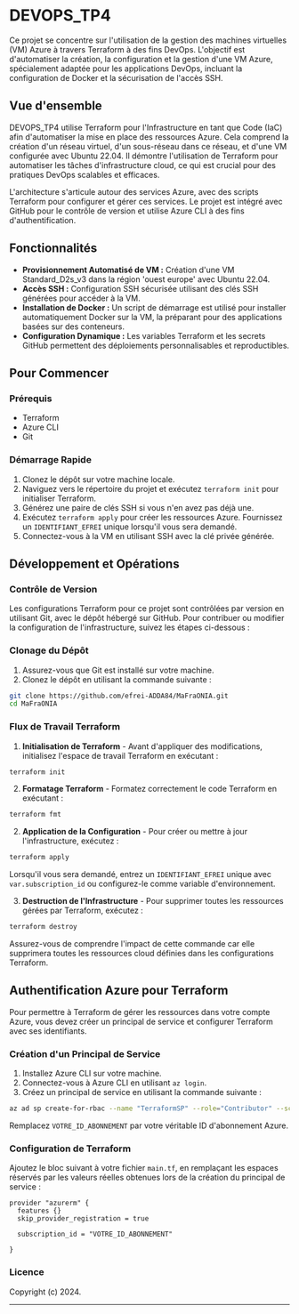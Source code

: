 # DEVOPS_TP4

Ce projet se concentre sur l'utilisation de la gestion des machines virtuelles (VM) Azure à travers Terraform à des fins DevOps. L'objectif est d'automatiser la création, la configuration et la gestion d'une VM Azure, spécialement adaptée pour les applications DevOps, incluant la configuration de Docker et la sécurisation de l'accès SSH.

## Vue d'ensemble

DEVOPS_TP4 utilise Terraform pour l'Infrastructure en tant que Code (IaC) afin d'automatiser la mise en place des ressources Azure. Cela comprend la création d'un réseau virtuel, d'un sous-réseau dans ce réseau, et d'une VM configurée avec Ubuntu 22.04. Il démontre l'utilisation de Terraform pour automatiser les tâches d'infrastructure cloud, ce qui est crucial pour des pratiques DevOps scalables et efficaces.

L'architecture s'articule autour des services Azure, avec des scripts Terraform pour configurer et gérer ces services. Le projet est intégré avec GitHub pour le contrôle de version et utilise Azure CLI à des fins d'authentification.

## Fonctionnalités

- **Provisionnement Automatisé de VM :** Création d'une VM Standard_D2s_v3 dans la région 'ouest europe' avec Ubuntu 22.04.
- **Accès SSH :** Configuration SSH sécurisée utilisant des clés SSH générées pour accéder à la VM.
- **Installation de Docker :** Un script de démarrage est utilisé pour installer automatiquement Docker sur la VM, la préparant pour des applications basées sur des conteneurs.
- **Configuration Dynamique :** Les variables Terraform et les secrets GitHub permettent des déploiements personnalisables et reproductibles.

## Pour Commencer

### Prérequis

- Terraform
- Azure CLI
- Git

### Démarrage Rapide

1. Clonez le dépôt sur votre machine locale.
2. Naviguez vers le répertoire du projet et exécutez `terraform init` pour initialiser Terraform.
3. Générez une paire de clés SSH si vous n'en avez pas déjà une.
4. Exécutez `terraform apply` pour créer les ressources Azure. Fournissez un `IDENTIFIANT_EFREI` unique lorsqu'il vous sera demandé.
5. Connectez-vous à la VM en utilisant SSH avec la clé privée générée.

## Développement et Opérations

### Contrôle de Version

Les configurations Terraform pour ce projet sont contrôlées par version en utilisant Git, avec le dépôt hébergé sur GitHub. Pour contribuer ou modifier la configuration de l'infrastructure, suivez les étapes ci-dessous :

### Clonage du Dépôt

1. Assurez-vous que Git est installé sur votre machine.
2. Clonez le dépôt en utilisant la commande suivante :

```bash
git clone https://github.com/efrei-ADDA84/MaFraONIA.git
cd MaFraONIA
```

### Flux de Travail Terraform

1. **Initialisation de Terraform** - Avant d'appliquer des modifications, initialisez l'espace de travail Terraform en exécutant :

```bash
terraform init
```
2. **Formatage Terraform** - Formatez correctement le code Terraform en exécutant :

```bash
terraform fmt
```

2. **Application de la Configuration** - Pour créer ou mettre à jour l'infrastructure, exécutez :

```bash
terraform apply
```

Lorsqu'il vous sera demandé, entrez un `IDENTIFIANT_EFREI` unique avec `var.subscription_id` ou configurez-le comme variable d'environnement.

3. **Destruction de l'Infrastructure** - Pour supprimer toutes les ressources gérées par Terraform, exécutez :

```bash
terraform destroy
```

Assurez-vous de comprendre l'impact de cette commande car elle supprimera toutes les ressources cloud définies dans les configurations Terraform.

## Authentification Azure pour Terraform

Pour permettre à Terraform de gérer les ressources dans votre compte Azure, vous devez créer un principal de service et configurer Terraform avec ses identifiants.

### Création d'un Principal de Service

1. Installez Azure CLI sur votre machine.
2. Connectez-vous à Azure CLI en utilisant `az login`.
3. Créez un principal de service en utilisant la commande suivante :

```bash
az ad sp create-for-rbac --name "TerraformSP" --role="Contributor" --scopes="/subscriptions/VOTRE_ID_ABONNEMENT"
```

Remplacez `VOTRE_ID_ABONNEMENT` par votre véritable ID d'abonnement Azure.

### Configuration de Terraform

Ajoutez le bloc suivant à votre fichier `main.tf`, en remplaçant les espaces réservés par les valeurs réelles obtenues lors de la création du principal de service :

```hcl
provider "azurerm" {
  features {}
  skip_provider_registration = true

  subscription_id = "VOTRE_ID_ABONNEMENT" 

}
```

### Licence

Copyright (c) 2024.

---